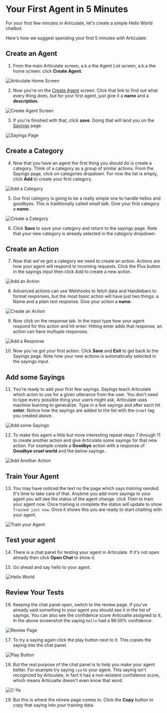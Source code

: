 <div class="tut">

# Your First Agent in 5 Minutes

For your first few minutes in Articulate, let's create a simple Hello World chatbot.

Here's how we suggest spending your first 5 minutes with Articulate:

## Create an Agent

1. From the main Articulate screen, a.k.a the Agent List screen, a.k.a the home screen: click **Create Agent**.

![Articulate Home Screen](./img/getting-started/home.PNG)


2. Now you're on the [Create Agent](../screens/agent.md) screen. Click that link to find out what every thing does, but for your first agent, just give it a **name** and a **description**.

![Create Agent Screen](./img/getting-started/create-agent.PNG)


3. If you're finished with that, click **save**. Doing that will land you on the [Sayings](../screens/sayings.md) page.

![Sayings Page](./img/getting-started/sayings-empty.PNG)

## Create a Category

4. Now that you have an agent the first thing you should do is create a category. Think of a category as a group of similar actions. From the Sayings page, click on categories dropdown. For now the list is empty, click **Add** to create your first category.

![Add a Category](./img/getting-started/category-dropdown-empty.PNG)

5. Our first category is going to be a really simple one to handle hellos and goodbyes. This is traditionally called _small talk_. Give your first category a **name**.

![Create a Category](./img/getting-started/create-category.PNG)

6. Click **Save** to save your category and return to the sayings page. Note that your new category is already selected in the category dropdown.

## Create an Action

7. Now that we've got a category we need to create an action. Actions are how your agent will respond to incoming requests. Click the Plus button in the sayings input then click Add to create a new action.

![Add an Action](./img/getting-started/action-dropdown-empty.PNG)

8. Advanced actions can use Webhooks to fetch data and Handlebars to format responses, but the most basic action will have just two things: a Name and a plain text response. Give your action a **name**.

![Create an Action](./img/getting-started/create-action-main.PNG)

9. Now click on the response tab. In the input type how your agent respond for this action and hit enter. Hitting enter adds that response, an action can have multuple responses.

![Add a Response](./img/getting-started/create-action-response.PNG)

10. Now you've got your first action. Click **Save** and **Exit** to get back to the Sayings page. Note how your new actions is automatically selected in the sayings input.

## Add some Sayings

11. You're ready to add your first few sayings. Sayings teach Articulate which acton to use for a given utterance from the user. You don't need to type every possible thing your users might ask, Articulate uses machine learning to generalize. Type in a few sayings and after each hit **enter**. Notice how the sayings are added to the list with the `Greet` tag you created above.

![Add some Sayings](./img/getting-started/sayings.PNG)

12. To make this agent a little but more interesting repeat steps 7 through 11 to create another action and give Articulate some sayings for that new action. For example create a **Goodbye** action with a response of **Goodbye cruel world** and the below sayings.

![Add Another Action](./img/getting-started/sayings-more.PNG)

## Train Your Agent

13. You may have noticed the text no the page which says _training needed_. It's time to take care of that. Anytime you add more sayings to your agent you will see the status of the agent change. click *Train* to train your agent now. Once training is complete the status will update to show `Trained just now`. Once it shows this you are ready to start chatting with your agent.

![Train your Agent](./img/getting-started/training-complete.PNG)

## Test your agent

14. There is a chat panel for testing your agent in Articulate. If it's not open already then click **Open Chat** to show it.

15. Go ahead and say hello to your agent.

![Hello World](./img/getting-started/hello-world.PNG)

## Review Your Tests

16. Keeping the chat panel open, switch to the review page. If you've already said something to your agent you should see it in the list of sayings. You can also see the confidence score Articualte assigned to it. In the above screenshot the saying `hello` had a 96.59% confidence.

![Review Page](./img/getting-started/review.PNG)

17. To try a saying again click the play button next to it. This copies the saying into the chat panel.

![Play Button](./img/getting-started/play.PNG)

18. But the real purpose of the chat panel is to help you make your agent better. For example try saying `cya` to your agent. This saying isn't recognized by Articulate, in fact it has a non-existent confidence score, which means Articualte doesn't even know that word.

![C-Ya](./img/getting-started/play.PNG)

19. But this is where the reivew page comes in. Click the **Copy** button to copy that saying into your training data.



</div>